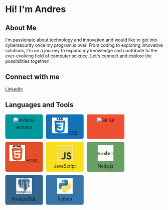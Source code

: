 # Hi! I'm Andres

## About Me

I'm passionate about technology and innovation and would like to get into cybersecurity once my program is over. From coding to exploring innovative solutions, I'm on a journey to expand my knowledge and contribute to the ever-evolving field of computer science. Let's connect and explore the possibilities together!

## Connect with me

[LinkedIn](https://www.linkedin.com/in/andres-malaga-4babb1184/)

## Languages and Tools

<div style="display: flex; flex-wrap: wrap; gap: 10px;">

  <!-- Arduino -->
  <div style="background-color: #00979D; padding: 10px; border-radius: 5px; text-align: center; width: 100px;">
    <img src="https://cdn.worldvectorlogo.com/logos/arduino-1.svg" alt="Arduino" width="50" height="50" style="margin-bottom: 5px;"/>
    Arduino
  </div>

  <!-- CSS -->
  <div style="background-color: #1572B6; padding: 10px; border-radius: 5px; text-align: center; width: 100px;">
    <img src="https://raw.githubusercontent.com/devicons/devicon/master/icons/css3/css3-original-wordmark.svg" alt="CSS" width="50" height="50" style="margin-bottom: 5px;"/>
    CSS
  </div>

  <!-- Git -->
  <div style="background-color: #F05032; padding: 10px; border-radius: 5px; text-align: center; width: 100px;">
    <img src="https://www.vectorlogo.zone/logos/git-scm/git-scm-icon.svg" alt="Git" width="50" height="50" style="margin-bottom: 5px;"/>
    Git
  </div>

  <!-- HTML -->
  <div style="background-color: #E34F26; padding: 10px; border-radius: 5px; text-align: center; width: 100px;">
    <img src="https://raw.githubusercontent.com/devicons/devicon/master/icons/html5/html5-original-wordmark.svg" alt="HTML" width="50" height="50" style="margin-bottom: 5px;"/>
    HTML
  </div>

  <!-- JavaScript -->
  <div style="background-color: #F7DF1E; padding: 10px; border-radius: 5px; text-align: center; width: 100px;">
    <img src="https://raw.githubusercontent.com/devicons/devicon/master/icons/javascript/javascript-original.svg" alt="JavaScript" width="50" height="50" style="margin-bottom: 5px;"/>
    JavaScript
  </div>

  <!-- Node.js -->
  <div style="background-color: #68A063; padding: 10px; border-radius: 5px; text-align: center; width: 100px;">
    <img src="https://raw.githubusercontent.com/devicons/devicon/master/icons/nodejs/nodejs-original-wordmark.svg" alt="Node.js" width="50" height="50" style="margin-bottom: 5px;"/>
    Node.js
  </div>

  <!-- PostgreSQL -->
  <div style="background-color: #336791; padding: 10px; border-radius: 5px; text-align: center; width: 100px;">
    <img src="https://raw.githubusercontent.com/devicons/devicon/master/icons/postgresql/postgresql-original-wordmark.svg" alt="PostgreSQL" width="50" height="50" style="margin-bottom: 5px;"/>
    PostgreSQL
  </div>

  <!-- Python -->
  <div style="background-color: #3776AB; padding: 10px; border-radius: 5px; text-align: center; width: 100px;">
    <img src="https://raw.githubusercontent.com/devicons/devicon/master/icons/python/python-original.svg" alt="Python" width="50" height="50" style="margin-bottom: 5px;"/>
    Python
  </div>
</div>

<!--
**Amalaga19/Amalaga19** is a ✨ _special_ ✨ repository because its `README.md` (this file) appears on your GitHub profile.

Here are some ideas to get you started:

- 🔭 I’m currently working on ...
- 🌱 I’m currently learning ...
- 👯 I’m looking to collaborate on ...
- 🤔 I’m looking for help with ...
- 💬 Ask me about ...
- 📫 How to reach me: ...
- 😄 Pronouns: ...
- ⚡ Fun fact: ...
-->
